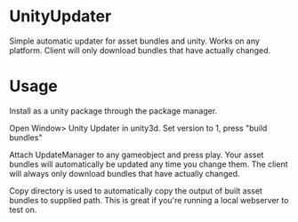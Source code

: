 # UnityUpdater
 
Simple automatic updater for asset bundles and unity. Works on any platform. Client will only download bundles that have actually changed.

# Usage
Install as a unity package through the package manager.

Open Window> Unity Updater in unity3d. Set version to 1, press "build bundles"

Attach UpdateManager to any gameobject and press play. Your asset bundles will automatically be updated any time you change them. The client will always only download bundles that have actually changed.

Copy directory is used to automatically copy the output of built asset bundles to supplied path. This is great if you're running a local webserver to test on.

